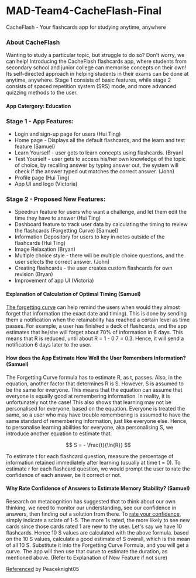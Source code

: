 # MAD-Team4-CacheFlash-Final
CacheFlash - Your flashcards app for studying anytime, anywhere
### About CacheFlash
Wanting to study a particular topic, but struggle to do so? Don't worry, we can help! Introducing the CacheFlash flashcards app, where students from secondary school and junior college can memorise concepts on their own! Its self-directed approach in helping students in their exams can be done at anytime, anywhere. Stage 1 consists of basic features, while stage 2 consists of spaced repetition system (SRS) mode, and more advanced quizzing methods to the user.

#### App Catergory: Education
### Stage 1 - App Features:
- Login and sign-up page for users (Hui Ting)
- Home page - Displays all the default flashcards, and the learn and test feature (Samuel)
- Learn Yourself - user gets to learn concepts using flashcards. (Bryan)
- Test Yourself - user gets to access his/her own knowledge of the topic of choice, by recalling answer by typing answer out, the system will check if the answer typed out matches the correct answer. (John)
- Profile page (Hui Ting)
- App UI and logo (Victoria)

### Stage 2 - Proposed New Features:
 - Speedrun feature for users who want a challenge, and let them edit the time they have to answer (Hui Ting)
 - Dashboard feature to track user data by calculating the timing to review the flashcards (Forgetting Curve) [Samuel]
 - Information Depository for users to key in notes outside of the flashcards (Hui Ting)
 - Image Relaxation (Bryan)
 -  Multiple choice style - there will be multiple choice questions, and the user selects the correct answer. (John)
 -  Creating flashcards - the user creates custom flashcards for own revision (Bryan)
 -  Improvement of app UI (Victoria)
 
 #### Explanation of Calculation of Optimal Timing (Samuel)
 [The forgetting curve](https://en.wikipedia.org/wiki/Forgetting_curve) can help remind the users when would they almost forget that information (the exact date and timing). This is done by sending them a notification when the retainability has reached a certain level as time passes. For example, a user has finished a deck of flashcards, and the app estimates that he/she will forget about 70% of information in 6 days. This means that R is reduced, until about R = 1 - 0.7 = 0.3. Hence, it will send a notification 6 days later to the user.

 #### How does the App Estimate How Well the User Remembers Information? (Samuel)
 The Forgetting Curve formula has to estimate R, as t, passes. Also, in the equation, another factor that determines R is S. However, S is assumed to be the same for everyone. This means that the equation can assume that everyone is equally good at remembering information. In reality, it is unfortunately not the case! This also shows that learning may not be personalised for everyone, based on the equation. Everyone is treated the same, so a user who may have trouble remembering is assumed to have the same standard of remembering information, just like everyone else. Hence, to personalise learning abilities for everyone, aka personalising S, we introduce another equation to estimate that.
 
$$ S = - \frac{t}{\ln{R}} $$

To estimate t for each flashcard question, measure the percentage of information retained immediately after learning (usually at time t = 0).
To estimate r for each flashcard question, we would prompt the user to rate the confidence of each answer, be it correct or not.

#### Why Rate Confidence of Answers to Estimate Memory Stability? (Samuel)
Research on metacognition has suggested that to think about our own thinking, we need to monitor our understanding, see our confidence in answers, then finding out a solution from there. To [rate your confidence](https://brainscape.zendesk.com/hc/en-us/articles/115002736872-How-should-I-rate-my-confidences-When-should-I-rate-a-5-), simply indicate a sclate of 1-5. The more 1s rated, the more likely to see new cards since those cards rated 1 are new to the user. Let's say we have 10 flashcards. Hence 10 S values are calculated with the above formula. based on the 10 S values, calculate a good estimate of S overall, which is the mean of all 10 S. Substitute it into the Forgetting Curve Formula, and you will get a curve. The app will then use that curve to estimate the duration, as mentioned above. (Refer to Explanation of New Feature if not sure)

[Referenced](https://github.com/peaceknight05/Pentagone) by Peaceknight05

